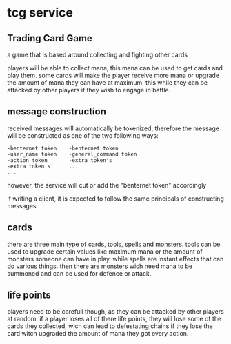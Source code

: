 # tcg service

## Trading Card Game

a game that is based around collecting and fighting other cards

players will be able to collect mana, this mana can be used to get cards and play them. some cards will make the player receive more mana or upgrade the amount of mana they can have at maximum. this while they can be attacked by other players if they wish to engage in battle.

## message construction

received messages will automatically be tokenized, therefore the message will be constructed as one of the two following ways:

    -benternet token    -benternet token
    -user_name token    -general_command token
    -action token       -extra token's
    -extra token's      ...
    ...

however, the service will cut or add the "benternet token" accordingly

if writing a client, it is expected to follow the same principals of constructing messages

## cards

there are three main type of cards, tools, spells and monsters. tools can be used to upgrade certain values like maximum mana or the amount of monsters someone can have in play, while spells are instant effects that can do various things. then there are monsters wich need mana to be summoned and can be used for defence or attack.

## life points

players need to be carefull though, as they can be attacked by other players at random. if a player loses all of there life points, they will lose some of the cards they collected, wich can lead to defestating chains if they lose the card witch upgraded the amount of mana they got every action.

